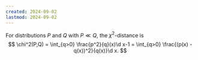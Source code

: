 ```yaml
---
created: 2024-09-02
lastmod: 2024-09-02
---
```


For distributions $P$ and $Q$ with $P\ll Q$, the $\chi^2$-distance is 
$$
\chi^2(P,Q) = \int_{q>0} \frac{p^2}{q}(x)\d x-1 = \int_{q>0} \frac{(p(x) - q(x))^2}{q(x)}\d x.
$$
